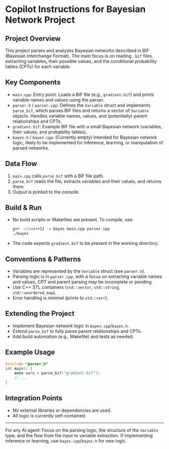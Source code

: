 # Copilot Instructions for Bayesian Network Project

## Project Overview
This project parses and analyzes Bayesian networks described in BIF (Bayesian Interchange Format). The main focus is on reading `.bif` files, extracting variables, their possible values, and the conditional probability tables (CPTs) for each variable.

## Key Components
- `main.cpp`: Entry point. Loads a BIF file (e.g., `gradient.bif`) and prints variable names and values using the parser.
- `parser.h` / `parser.cpp`: Defines the `Variable` struct and implements `parse_bif`, which parses BIF files and returns a vector of `Variable` objects. Handles variable names, values, and (potentially) parent relationships and CPTs.
- `gradient.bif`: Example BIF file with a small Bayesian network (variables, their values, and probability tables).
- `bayes.h` / `bayes.cpp`: (Currently empty) Intended for Bayesian network logic, likely to be implemented for inference, learning, or manipulation of parsed networks.

## Data Flow
1. `main.cpp` calls `parse_bif` with a BIF file path.
2. `parse_bif` reads the file, extracts variables and their values, and returns them.
3. Output is printed to the console.

## Build & Run
- No build scripts or Makefiles are present. To compile, use:
  ```sh
  g++ -std=c++11 -o bayes main.cpp parser.cpp
  ./bayes
  ```
- The code expects `gradient.bif` to be present in the working directory.

## Conventions & Patterns
- Variables are represented by the `Variable` struct (see `parser.h`).
- Parsing logic is in `parser.cpp`, with a focus on extracting variable names and values. CPT and parent parsing may be incomplete or pending.
- Use C++ STL containers (`std::vector`, `std::string`, `std::unordered_map`).
- Error handling is minimal (prints to `std::cerr`).

## Extending the Project
- Implement Bayesian network logic in `bayes.cpp`/`bayes.h`.
- Extend `parse_bif` to fully parse parent relationships and CPTs.
- Add build automation (e.g., Makefile) and tests as needed.

## Example Usage
```cpp
#include "parser.h"
int main() {
    auto vars = parse_bif("gradient.bif");
    // ...
}
```

## Integration Points
- No external libraries or dependencies are used.
- All logic is currently self-contained.

---
For any AI agent: Focus on the parsing logic, the structure of the `Variable` type, and the flow from file input to variable extraction. If implementing inference or learning, use `bayes.cpp`/`bayes.h` for new logic.
